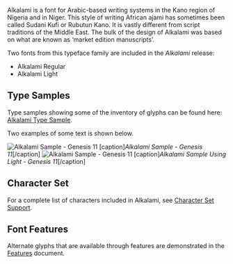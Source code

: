 
Alkalami is a font for Arabic-based writing systems in the Kano region of Nigeria and in Niger. This style of writing African ajami has sometimes been called Sudani Kufi or Rubutun Kano. It is vastly different from script traditions of the Middle East. The bulk of the design of Alkalami was based on what are known as ‘market edition manuscripts’.

Two fonts from this typeface family are included in the *Alkalami* release:

- Alkalami Regular
- Alkalami Light


## Type Samples

Type samples showing some of the inventory of glyphs can be found here: 
[Alkalami Type Sample](sample).

Two examples of some text is shown below. 

<img class='fullsize' alt='Alkalami Sample - Genesis 11' src='https://software.sil.org/alkalami/wp-content/uploads/sites/32/2017/05/AlkalamiGen11-Regular.png' />
[caption]<em>Alkalami Sample - Genesis 11</em>[/caption]

<img class='fullsize' alt='Alkalami Sample - Genesis 11' src='https://software.sil.org/alkalami/wp-content/uploads/sites/32/2017/05/AlkalamiGen11-Light.png' />
[caption]<em>Alkalami Sample Using Light - Genesis 11</em>[/caption]


## Character Set

For a complete list of characters included in Alkalami, see [Character Set Support](charset).

## Font Features

Alternate glyphs that are available through features are demonstrated in the [Features](features) document. 
